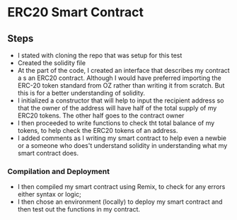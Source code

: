 # ERC20 Smart Contract

## Steps

- I stated with cloning the repo that was setup for this test
- Created the solidity file
- At the part of the code, I created an interface that describes my contract a s an ERC20 contract. Although I would have preferred importing the ERC-20 token standard from OZ rather than writing it from scratch.
  But this is for a better understanding of solidity.
- I initialized a constructor that will help to input the recipient address so that the owner of the address will have half of the total supply of my ERC20 tokens. The other half goes to the contract owner
- I then proceeded to write functions to check tht total balance of my tokens, to help check the ERC20 tokens of an address.
- I added comments as I writing my smart contract to help even a newbie or a someone who does't understand solidity in understanding what my smart contract does.

### Compilation and Deployment
- I then compiled my smart contract using Remix, to check for any errors either syntax or logic;
- I then chose an environment (locally) to deploy my smart contract and then test out the functions in my contract.
